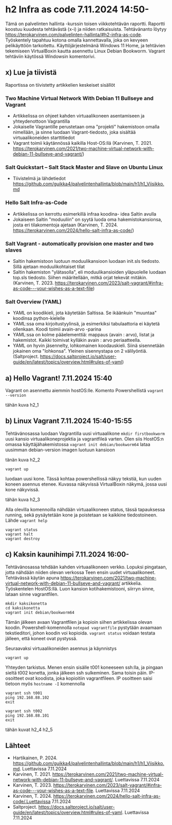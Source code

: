 # h2 Infra as code 7.11.2024 14:50-
Tämä on palvelinten hallinta -kurssin toisen viikkotehtävän raportti. Raportti koostuu kuudesta tehtävästä (x-i) ja niiden ratkaisuista. Tehtävänanto löytyy https://terokarvinen.com/palvelinten-hallinta/#h2-infra-as-code. Työskentely tapahtuu kotona omalla kannettavalla, joka on kevyeen pelikäyttöön tarkoitettu. Käyttöjärjestelmänä Windows 11 Home, ja tehtävien tekemiseen VirtualBoxin kautta asennettu Linux Debian Bookworm. Vagrant tehtäviin käytössä Windowsin komentorivi.

## x) Lue ja tiivistä
Raportissa on tiivistetty artikkelien keskeiset sisällöt

### Two Machine Virtual Network With Debian 11 Bullseye and Vagrant
- Artikkelissa on ohjeet kahden virtuaalikoneen asentamiseen ja yhteydenottoon Vagrantilla
- Jokaiselle Vagrantille perustetaan oma "projekti" hakemistoon omalla nimellään, ja sinne luodaan Vagrant-tiedosto, joka sisältää virtuaalikoneiden starttitiedot
- Vagrant toimii käytännössä kaikilla Host-OS:llä
(Karvinen, T. 2021. https://terokarvinen.com/2021/two-machine-virtual-network-with-debian-11-bullseye-and-vagrant/)

### Salt Quickstart – Salt Stack Master and Slave on Ubuntu Linux
- Tiivistelmä ja lähdetiedot https://github.com/guikka4/palvelintenhallinta/blob/main/h1/h1_Viisikko.md

### Hello Salt Infra-as-Code
- Artikkelissa on kerrottu esimerkillä infraa koodina- idea Saltin avulla
- Jokaiseen Saltin "moduuliin" on syytä luoda oma hakemistokansionsa, josta eri tilakomentoja ajetaan
(Karvinen, T. 2024. https://terokarvinen.com/2024/hello-salt-infra-as-code/)

### Salt Vagrant - automatically provision one master and two slaves
- Saltin hakemistoon luotuun moduulikansioon luodaan init.sls tiedosto. Sillä ajetaan moduulikohtaiset tilat
- Saltin hakemiston "ylätasolla", eli moduulikansioiden yläpuolelle luodaan top.sls tiedosto. Siihen määritellään, mitkä orjat tekevät mitäkin.
(Karvinen, T. 2023. https://terokarvinen.com/2023/salt-vagrant/#infra-as-code---your-wishes-as-a-text-file)

### Salt Overview (YAML)
- YAML on koodikieli, jota käytetään Saltissa. Se ikäänkuin "muuntaa" koodinsa python-kielelle
- YAML:ssa oma kirjoitustyylinsä, ja esimerkiksi tabulaattoria ei käytetä ollenkaan. Koodi toimii avain-arvo -parina
- YAML:ssa on kolme pääelementtiä: mappaus (avain : arvo), listat ja hakemistot. Kaikki toimivat kylläkin avain : arvo periaatteella.
- YAML on hyvin jäsennelty, lohkomainen koodauskieli. Siinä sisennetään jokainen oma "lohkonsa". Yleinen sisennystapa on 2 välilyöntiä.
(Saltproject. https://docs.saltproject.io/salt/user-guide/en/latest/topics/overview.html#rules-of-yaml)

## a) Hello Vagrant! 7.11.2024 15:40
Vagrant on asennettu aiemmin hostOS:lle. Komento Powershellistä
`vagrant --version`

tähän kuva h2_1

## b) Linux Vagrant 7.11.2024 15:40-15:55
Tehtävänosassa luodaan Vagrantilla uusi virtuaalikone
`mkdir firstbookworm` uusi kansio virtuaalikoneprojektia ja vagrantfileä varten. Olen siis HostOS:n omassa käyttäjähakemistossa
`vagrant init debian/bookworm64` lataa uusimman debian-version imagen luotuun kansioon

tänän kuva h2_2

    vagrant up
luodaan uusi kone. Tässä kohtaa powershellissä näkyy tekstiä, kun uuden koneen asennus etenee.
Kuvassa näkyvissä VirtualBoxin näkymä, jossa uusi kone näkyvissä.

tähän kuva h2_3

Alla olevilla komennoilla nähdään virtuaalikoneen status, tässä tapauksessa running, sekä pysäytetään kone ja poistetaan se kaikkine tiedostoineen. Lähde `vagrant help`

    vagrant status
    vagrant halt
    vagrant destroy

## c) Kaksin kaunihimpi 7.11.2024 16:00-
Tehtävänosassa tehdään kahden virtuaalikoneen verkko. Lopuksi pingataan, jotta nähdään niiden olevan verkossa
Teen ensin uudet virtuaalikoneet. Tehtävässä käytän apuna https://terokarvinen.com/2021/two-machine-virtual-network-with-debian-11-bullseye-and-vagrant/ artikkelia. Työskentelen HostOS:llä. Luon kansion kotihakemistooni, siirryn sinne, lataan sinne vagrantfilen.

    mkdir kaksikonetta
    cd kaksikonetta
    vagrant init debian/bookworm64

Tämän jälkeen avaan Vagrantfilen ja kopioin siihen artikkelissa olevan koodin. Powershell-komennolla `notepad vagrantfile` pystytään avaamaan tekstieditori, johon koodin voi kopioida. `vagrant status` voidaan testata jälleen, että koneet ovat pystyssä.

Seuraavaksi virtuaalikoneiden asennus ja käynnistys

    vagrant up

Yhteyden tarkistus. Menen ensin sisälle t001 koneeseen ssh:lla, ja pingaan sieltä t002 konetta, jonka jälkeen ssh sulkeminen. Sama toisin päin. IP-osoitteet ovat koodista, joka kopioitiin vagrantfileen. IP osoitteen saisi tietoon myös `hostname -I` komennolla

    vagrant ssh t001
    ping 192.168.88.102
    exit

    vagrant ssh t002
    ping 192.168.88.101
    exit

tähän kuvat h2_4 h2_5


    


## Lähteet
- Hartikainen, P. 2024. https://github.com/guikka4/palvelintenhallinta/blob/main/h1/h1_Viisikko.md. Luettavissa 7.11.2024
- Karvinen, T. 2021. https://terokarvinen.com/2021/two-machine-virtual-network-with-debian-11-bullseye-and-vagrant/. Luettavissa 7.11.2024
- Karvinen, T. 2023. https://terokarvinen.com/2023/salt-vagrant/#infra-as-code---your-wishes-as-a-text-file. Luettavissa 7.11.2024
- Karvinen, T. 2024. https://terokarvinen.com/2024/hello-salt-infra-as-code/.Luettavissa 7.11.2024
- Saltproject. https://docs.saltproject.io/salt/user-guide/en/latest/topics/overview.html#rules-of-yaml. Luettavissa 7.11.2024
